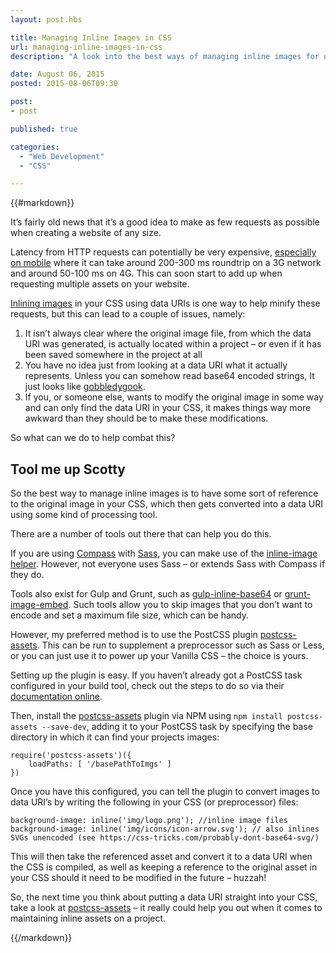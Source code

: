 ```yaml
---
layout: post.hbs

title: Managing Inline Images in CSS
url: managing-inline-images-in-css
description: "A look into the best ways of managing inline images for use in your CSS files."

date: August 06, 2015
posted: 2015-08-06T09:30

post:
- post

published: true

categories:
  - "Web Development"
  - "CSS"

---
```


{{#markdown}}

It’s fairly old news that it’s a good idea to make as few requests as possible when creating a website of any size.

Latency from HTTP requests can potentially be very expensive, [especially on mobile](https://developers.google.com/speed/docs/insights/mobile?hl=en) where it can take around 200-300 ms roundtrip on a 3G network and around 50-100 ms on 4G.  This can soon start to add up when requesting multiple assets on your website.

[Inlining images](https://css-tricks.com/data-uris/) in your CSS using data URIs is one way to help minify these requests, but this can lead to a couple of issues,  namely:

1. It isn’t always clear where the original image file, from which the data URI was generated, is actually located within a project – or even if it has been saved somewhere in the project at all
2. You have no idea just from looking at a data URI what it actually represents.  Unless you can somehow read base64 encoded strings, It just looks like [gobbledygook](https://en.wikipedia.org/wiki/Gibberish).
3. If you, or someone else, wants to modify the original image in some way and can only find the data URI in your CSS, it makes things way more awkward than they should be to make these modifications.

So what can we do to help combat this?

## Tool me up Scotty

So the best way to manage inline images is to have some sort of reference to the original image in your CSS, which then gets converted into a data URI using some kind of processing tool.

There are a number of tools out there that can help you do this.

If you are using [Compass](http://compass-style.org/) with [Sass](http://sass-lang.com/), you can make use of the [inline-image helper](http://compass-style.org/reference/compass/helpers/inline-data/).  However, not everyone uses Sass – or extends Sass with Compass if they do.

Tools also exist for Gulp and Grunt, such as [gulp-inline-base64](https://www.npmjs.com/package/gulp-inline-base64) or [grunt-image-embed](https://www.npmjs.com/package/grunt-image-embed).  Such tools allow you to skip images that you don’t want to encode and set a maximum file size, which can be handy.

However, my preferred method is to use the PostCSS plugin [postcss-assets](https://github.com/borodean/postcss-assets).  This can be run to supplement a preprocessor such as Sass or Less, or you can just use it to power up your Vanilla CSS – the choice is yours.

Setting up the plugin is easy.  If you haven’t already got a PostCSS task configured in your build tool, check out the steps to do so via their [documentation online](https://github.com/postcss/postcss#usage).

Then, install the [postcss-assets](https://github.com/borodean/postcss-assets) plugin via NPM using `npm install postcss-assets --save-dev`, adding it to your PostCSS task by specifying the base directory in which it can find your projects images:

<pre>
<code class="language-javascript">require('postcss-assets')({
	loadPaths: [ '/basePathToImgs' ]
})</code>
</pre>

Once you have this configured, you can tell the plugin to convert images to data URI’s by writing the following in your CSS (or preprocessor) files:

<pre>
<code class="language-scss">background-image: inline('img/logo.png'); //inline image files
background-image: inline('img/icons/icon-arrow.svg'); // also inlines SVGs unencoded (see https://css-tricks.com/probably-dont-base64-svg/)</code>
</pre>

This will then take the referenced asset and convert it to a data URI when the CSS is compiled, as well as keeping a reference to the original asset in your CSS should it need to be modified in the future – huzzah!

So, the next time you think about putting a data URI straight into your CSS, take a look at [postcss-assets](https://github.com/borodean/postcss-assets) – it really could help you out when it comes to maintaining inline assets on a project.

{{/markdown}}



